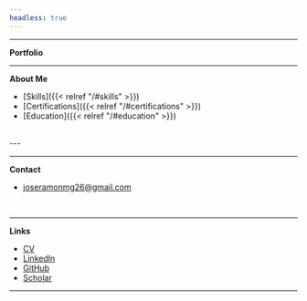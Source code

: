 ```yaml
---
headless: true
---
```


---
**Portfolio**

---
**About Me**

  - [Skills]({{< relref "/#skills" >}})
  - [Certifications]({{< relref "/#certifications" >}})
  - [Education]({{< relref "/#education" >}})

<br />
---

--- 

**Contact**

  - joseramonmg26@gmail.com

  <br />

--- 
**Links** 
 - [CV](/resume/Jose_Martinez_Resume.pdf) 
 - [LinkedIn](https://www.linkedin.com/in/josemartinez26/)
 - [GitHub](https://github.com/josemtzg)
 - [Scholar](https://scholar.google.es/citations?user=ZiWW8eQAAAAJ&hl=es) 
--- 
